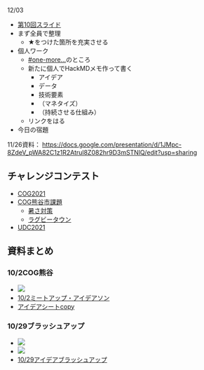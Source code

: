 12/03
- [第10回スライド](https://docs.google.com/presentation/d/1Obix9J45sQInN1UbWk_dEkc3-DZhYZHZEsa-mEL3hzs/edit?usp=sharing)
- まず全員で整理
    - ★をつけた箇所を充実させる
- 個人ワーク
    - [#one-more…](#one-more…)のところ
    - 新たに個人でHackMDメモ作って書く
        - アイデア
        - データ
        - 技術要素
        - （マネタイズ）
        - （持続させる仕組み）
    - リンクをはる
- 今日の宿題

11/26資料：
https://docs.google.com/presentation/d/1JMpc-8ZdeV_pWA82C1z1R2Atrul8Z082hr9D3mSTNlQ/edit?usp=sharing

## チャレンジコンテスト
- [COG2021](http://park.itc.u-tokyo.ac.jp/padit/cog2021/)
- [COG熊谷市課題](http://park.itc.u-tokyo.ac.jp/padit/cog2021/area/kanto.html#kumagai-shi)
  - [暑さ対策](https://www.city.kumagaya.lg.jp/atsusataisaku/all/index.html)
  - [ラグビータウン](https://www.city.kumagaya.lg.jp/kumagaya-rugby/index.html)
　 
- [UDC2021](https://urbandata-challenge.jp/)

## 資料まとめ
### 10/2COG熊谷
- ![](https://i.imgur.com/7ZTDm2c.jpg)
- [10/2ミートアップ・アイデアソン](https://jamboard.google.com/d/1YMBDS8e5e2N_zniMDOzPNldXg8F8tMu_LCpl8GcDdno/viewer?f=0)
- [アイデアシートcopy](https://docs.google.com/presentation/d/1o4I4aahZuyzEg0XvWXvK-NHvx3y5jXRJPpdy3gL9SHM/edit#slide=id.p)

### 10/29ブラッシュアップ
- ![](https://i.imgur.com/wLlIHUM.png)
- ![](https://i.imgur.com/JQ6TmU0.png)
- [10/29アイデアブラッシュアップ](https://jamboard.google.com/d/1CXh6KLKPck5ecJzvBpv3fwiEhzz44-0XU_zO4pXv6Lo/viewer?f=0)
